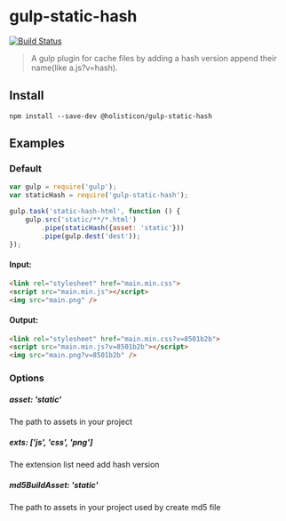 gulp-static-hash
=============

[![Build Status](https://travis-ci.org/holisticon/gulp-static-hash.svg?branch=master)](https://travis-ci.org/holisticon/gulp-static-hash)

> A gulp plugin for cache files by adding a hash version append their name(like a.js?v=hash).

## Install

```
npm install --save-dev @holisticon/gulp-static-hash
```


## Examples

### Default

```js
var gulp = require('gulp');
var staticHash = require('gulp-static-hash');

gulp.task('static-hash-html', function () {
	gulp.src('static/**/*.html')
		.pipe(staticHash({asset: 'static'}))
		.pipe(gulp.dest('dest'));
});
```

#### Input:

```html
<link rel="stylesheet" href="main.min.css">
<script src="main.min.js"></script>
<img src="main.png" />
```

#### Output:

```html
<link rel="stylesheet" href="main.min.css?v=8501b2b">
<script src="main.min.js?v=8501b2b"></script>
<img src="main.png?v=8501b2b" />
```

### Options

##### asset: 'static'

The path to assets in your project

##### exts: ['js', 'css', 'png']

The extension list need add hash version

##### md5BuildAsset: 'static'
The path to assets in your project used by create md5 file